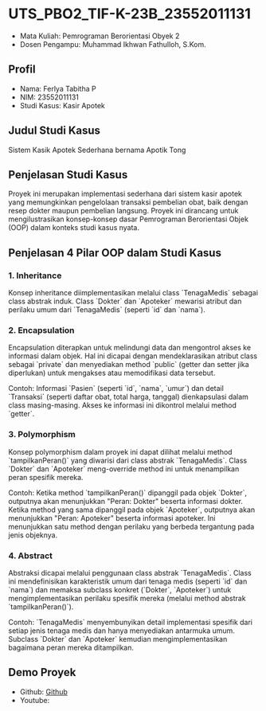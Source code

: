# UTS_PBO2_TIF-K-23B_23552011131
<ul>
  <li>Mata Kuliah: Pemrograman Berorientasi Obyek 2</li>
  <li>Dosen Pengampu: Muhammad Ikhwan Fathulloh, S.Kom.
</ul>

## Profil
<ul>
  <li>Nama: Ferlya Tabitha P</li>
  <li>NIM: 23552011131</li>
  <li>Studi Kasus: Kasir Apotek</li>
</ul>

## Judul Studi Kasus
<p>Sistem Kasik Apotek Sederhana bernama Apotik Tong</p>

## Penjelasan Studi Kasus
<p>Proyek ini merupakan implementasi sederhana dari sistem kasir apotek yang memungkinkan pengelolaan transaksi pembelian obat, baik dengan resep dokter maupun pembelian langsung. Proyek ini dirancang untuk mengilustrasikan konsep-konsep dasar Pemrograman Berorientasi Objek (OOP) dalam konteks studi kasus nyata.</p>

## Penjelasan 4 Pilar OOP dalam Studi Kasus

### 1. Inheritance
<p>Konsep inheritance diimplementasikan melalui class `TenagaMedis` sebagai class abstrak induk. Class `Dokter` dan `Apoteker` mewarisi atribut dan perilaku umum dari `TenagaMedis` (seperti `id` dan `nama`).</p>

### 2. Encapsulation
<p>Encapsulation diterapkan untuk melindungi data dan mengontrol akses ke informasi dalam objek. Hal ini dicapai dengan mendeklarasikan atribut class sebagai `private` dan menyediakan method `public` (getter dan setter jika diperlukan) untuk mengakses atau memodifikasi data tersebut.</p>
<p>Contoh: Informasi `Pasien` (seperti `id`, `nama`, `umur`) dan detail `Transaksi` (seperti daftar obat, total harga, tanggal) dienkapsulasi dalam class masing-masing. Akses ke informasi ini dikontrol melalui method `getter`.</p>

### 3. Polymorphism
<p>Konsep polymorphism dalam proyek ini dapat dilihat melalui method `tampilkanPeran()` yang diwarisi dari class abstrak `TenagaMedis`. Class `Dokter` dan `Apoteker` meng-override method ini untuk menampilkan peran spesifik mereka.</p>
<p>Contoh: Ketika method `tampilkanPeran()` dipanggil pada objek `Dokter`, outputnya akan menunjukkan "Peran: Dokter" beserta informasi dokter. Ketika method yang sama dipanggil pada objek `Apoteker`, outputnya akan menunjukkan "Peran: Apoteker" beserta informasi apoteker. Ini menunjukkan satu method dengan perilaku yang berbeda tergantung pada jenis objeknya.</p>

### 4. Abstract
<p>Abstraksi dicapai melalui penggunaan class abstrak `TenagaMedis`. Class ini mendefinisikan karakteristik umum dari tenaga medis (seperti `id` dan `nama`) dan memaksa subclass konkret (`Dokter`, `Apoteker`) untuk mengimplementasikan perilaku spesifik mereka (melalui method abstrak `tampilkanPeran()`).<p/>
<p></p>Contoh: `TenagaMedis` menyembunyikan detail implementasi spesifik dari setiap jenis tenaga medis dan hanya menyediakan antarmuka umum. Subclass `Dokter` dan `Apoteker` kemudian mengimplementasikan bagaimana peran mereka ditampilkan.</p>

## Demo Proyek
<ul>
  <li>Github: <a href="">Github</a></li>
  <li>Youtube: 
</ul>

